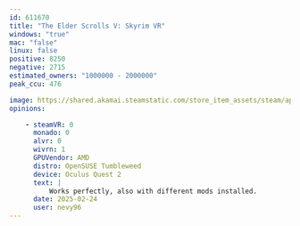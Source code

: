 ```yaml
---
id: 611670
title: "The Elder Scrolls V: Skyrim VR"
windows: "true"
mac: "false"
linux: false
positive: 8250
negative: 2715
estimated_owners: "1000000 - 2000000"
peak_ccu: 476

image: https://shared.akamai.steamstatic.com/store_item_assets/steam/apps/611670/header.jpg?t=1564002443
opinions:

    - steamVR: 0
      monado: 0
      alvr: 0
      wivrn: 1
      GPUVendor: AMD
      distro: OpenSUSE Tumbleweed
      device: Oculus Quest 2
      text: |
          Works perfectly, also with different mods installed.
      date: 2025-02-24
      user: nevy96
---
```

